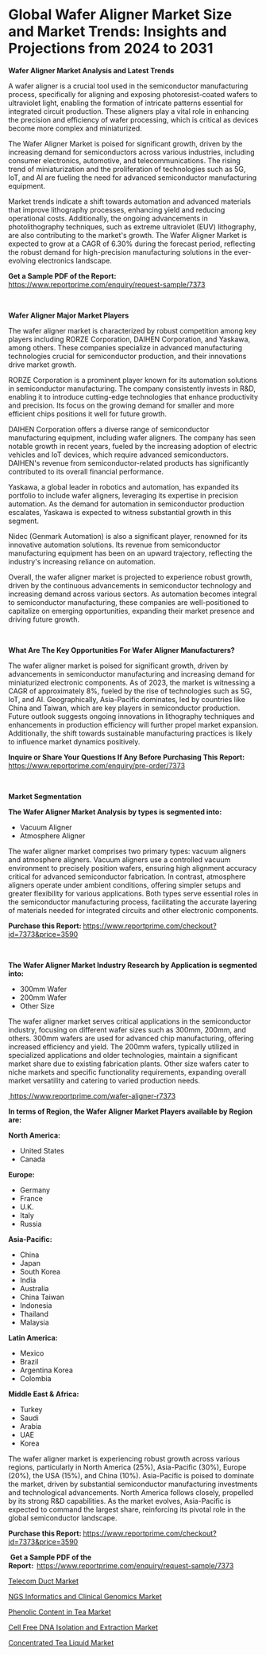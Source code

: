 <p><h1>Global Wafer Aligner Market Size and Market Trends: Insights and Projections from 2024 to 2031</h1></p><p><strong>Wafer Aligner Market Analysis and Latest Trends</strong></p>
<p><p>A wafer aligner is a crucial tool used in the semiconductor manufacturing process, specifically for aligning and exposing photoresist-coated wafers to ultraviolet light, enabling the formation of intricate patterns essential for integrated circuit production. These aligners play a vital role in enhancing the precision and efficiency of wafer processing, which is critical as devices become more complex and miniaturized.</p><p>The Wafer Aligner Market is poised for significant growth, driven by the increasing demand for semiconductors across various industries, including consumer electronics, automotive, and telecommunications. The rising trend of miniaturization and the proliferation of technologies such as 5G, IoT, and AI are fueling the need for advanced semiconductor manufacturing equipment.</p><p>Market trends indicate a shift towards automation and advanced materials that improve lithography processes, enhancing yield and reducing operational costs. Additionally, the ongoing advancements in photolithography techniques, such as extreme ultraviolet (EUV) lithography, are also contributing to the market's growth. The Wafer Aligner Market is expected to grow at a CAGR of 6.30% during the forecast period, reflecting the robust demand for high-precision manufacturing solutions in the ever-evolving electronics landscape.</p></p>
<p><strong>Get a Sample PDF of the Report:&nbsp;</strong> <a href="https://www.reportprime.com/enquiry/request-sample/7373?utm_campaign=1834&utm_medium=2&utm_source=Github&utm_content=ia&utm_term=25112024&utm_id=wafer-aligner">https://www.reportprime.com/enquiry/request-sample/7373</a></p>
<p>&nbsp;</p>
<p><strong>Wafer Aligner Major Market Players</strong></p>
<p><p>The wafer aligner market is characterized by robust competition among key players including RORZE Corporation, DAIHEN Corporation, and Yaskawa, among others. These companies specialize in advanced manufacturing technologies crucial for semiconductor production, and their innovations drive market growth.</p><p>RORZE Corporation is a prominent player known for its automation solutions in semiconductor manufacturing. The company consistently invests in R&D, enabling it to introduce cutting-edge technologies that enhance productivity and precision. Its focus on the growing demand for smaller and more efficient chips positions it well for future growth.</p><p>DAIHEN Corporation offers a diverse range of semiconductor manufacturing equipment, including wafer aligners. The company has seen notable growth in recent years, fueled by the increasing adoption of electric vehicles and IoT devices, which require advanced semiconductors. DAIHEN's revenue from semiconductor-related products has significantly contributed to its overall financial performance.</p><p>Yaskawa, a global leader in robotics and automation, has expanded its portfolio to include wafer aligners, leveraging its expertise in precision automation. As the demand for automation in semiconductor production escalates, Yaskawa is expected to witness substantial growth in this segment.</p><p>Nidec (Genmark Automation) is also a significant player, renowned for its innovative automation solutions. Its revenue from semiconductor manufacturing equipment has been on an upward trajectory, reflecting the industry's increasing reliance on automation.</p><p>Overall, the wafer aligner market is projected to experience robust growth, driven by the continuous advancements in semiconductor technology and increasing demand across various sectors. As automation becomes integral to semiconductor manufacturing, these companies are well-positioned to capitalize on emerging opportunities, expanding their market presence and driving future growth.</p></p>
<p>&nbsp;</p>
<p><strong>What Are The Key Opportunities For Wafer Aligner Manufacturers?</strong></p>
<p><p>The wafer aligner market is poised for significant growth, driven by advancements in semiconductor manufacturing and increasing demand for miniaturized electronic components. As of 2023, the market is witnessing a CAGR of approximately 8%, fueled by the rise of technologies such as 5G, IoT, and AI. Geographically, Asia-Pacific dominates, led by countries like China and Taiwan, which are key players in semiconductor production. Future outlook suggests ongoing innovations in lithography techniques and enhancements in production efficiency will further propel market expansion. Additionally, the shift towards sustainable manufacturing practices is likely to influence market dynamics positively.</p></p>
<p><strong>Inquire or Share Your Questions If Any Before Purchasing This Report:</strong> <a href="https://www.reportprime.com/enquiry/pre-order/7373?utm_campaign=1834&utm_medium=2&utm_source=Github&utm_content=ia&utm_term=25112024&utm_id=wafer-aligner">https://www.reportprime.com/enquiry/pre-order/7373</a></p>
<p>&nbsp;</p>
<p><strong>Market Segmentation</strong></p>
<p><strong>The Wafer Aligner Market Analysis by types is segmented into:</strong></p>
<p><ul><li>Vacuum Aligner</li><li>Atmosphere Aligner</li></ul></p>
<p><p>The wafer aligner market comprises two primary types: vacuum aligners and atmosphere aligners. Vacuum aligners use a controlled vacuum environment to precisely position wafers, ensuring high alignment accuracy critical for advanced semiconductor fabrication. In contrast, atmosphere aligners operate under ambient conditions, offering simpler setups and greater flexibility for various applications. Both types serve essential roles in the semiconductor manufacturing process, facilitating the accurate layering of materials needed for integrated circuits and other electronic components.</p></p>
<p><strong>Purchase this Report:&nbsp;</strong><a href="https://www.reportprime.com/checkout?id=7373&price=3590&utm_campaign=1834&utm_medium=2&utm_source=Github&utm_content=ia&utm_term=25112024&utm_id=wafer-aligner">https://www.reportprime.com/checkout?id=7373&price=3590</a></p>
<p>&nbsp;</p>
<p><strong>The Wafer Aligner Market Industry Research by Application is segmented into:</strong></p>
<p><ul><li>300mm Wafer</li><li>200mm Wafer</li><li>Other Size</li></ul></p>
<p><p>The wafer aligner market serves critical applications in the semiconductor industry, focusing on different wafer sizes such as 300mm, 200mm, and others. 300mm wafers are used for advanced chip manufacturing, offering increased efficiency and yield. The 200mm wafers, typically utilized in specialized applications and older technologies, maintain a significant market share due to existing fabrication plants. Other size wafers cater to niche markets and specific functionality requirements, expanding overall market versatility and catering to varied production needs.</p></p>
<p><a href="https://www.reportprime.com/wafer-aligner-r7373?utm_campaign=1834&utm_medium=2&utm_source=Github&utm_content=ia&utm_term=25112024&utm_id=wafer-aligner">&nbsp;https://www.reportprime.com/wafer-aligner-r7373</a></p>
<p><strong>In terms of Region, the Wafer Aligner Market Players available by Region are:</strong></p>
<p>
    <p> <strong> North America: </strong>
        <ul>
            <li>United States</li>
            <li>Canada</li>
        </ul>
        </p> 
    <p> <strong> Europe: </strong>
        <ul>
            <li>Germany</li>
            <li>France</li>
            <li>U.K.</li>
            <li>Italy</li>
            <li>Russia</li>
        </ul>
        </p> 
    <p> <strong> Asia-Pacific: </strong>
        <ul>
            <li>China</li>
            <li>Japan</li>
            <li>South Korea</li>
            <li>India</li>
            <li>Australia</li>
            <li>China Taiwan</li>
            <li>Indonesia</li>
            <li>Thailand</li>
            <li>Malaysia</li>
        </ul>
        </p> 
    <p> <strong> Latin America: </strong>
        <ul>
            <li>Mexico</li>
            <li>Brazil</li>
            <li>Argentina Korea</li>
            <li>Colombia</li>
        </ul>
        </p> 
    <p> <strong> Middle East & Africa: </strong>
        <ul>
            <li>Turkey</li>
            <li>Saudi</li>
            <li>Arabia</li>
            <li>UAE</li>
            <li>Korea</li>
        </ul>
    </p>
    </p>
<p><p>The wafer aligner market is experiencing robust growth across various regions, particularly in North America (25%), Asia-Pacific (30%), Europe (20%), the USA (15%), and China (10%). Asia-Pacific is poised to dominate the market, driven by substantial semiconductor manufacturing investments and technological advancements. North America follows closely, propelled by its strong R&D capabilities. As the market evolves, Asia-Pacific is expected to command the largest share, reinforcing its pivotal role in the global semiconductor landscape.</p></p>
<p><strong>Purchase this Report: </strong><a href="https://www.reportprime.com/checkout?id=7373&price=3590&utm_campaign=1834&utm_medium=2&utm_source=Github&utm_content=ia&utm_term=25112024&utm_id=wafer-aligner">https://www.reportprime.com/checkout?id=7373&price=3590</a></p>
<p>&nbsp;<strong>Get a Sample PDF of the Report:&nbsp;&nbsp;</strong><a href="https://www.reportprime.com/enquiry/request-sample/7373?utm_campaign=1834&utm_medium=2&utm_source=Github&utm_content=ia&utm_term=25112024&utm_id=wafer-aligner">https://www.reportprime.com/enquiry/request-sample/7373</a></p>
<p><strong></strong></p>
<p><p><a href="https://www.linkedin.com/pulse/telecom-duct-market-ecosystem-competitive-landscape-strategic-ntcle?utm_campaign=1834&utm_medium=2&utm_source=Github&utm_content=ia&utm_term=25112024&utm_id=wafer-aligner">Telecom Duct Market</a></p><p><a href="https://issuu.com/reportprime-2/docs/ngs-informatics-and-clinical-genomi_ece9c2afd64a83?utm_campaign=1834&utm_medium=2&utm_source=Github&utm_content=ia&utm_term=25112024&utm_id=wafer-aligner">NGS Informatics and Clinical Genomics Market</a></p><p><a href="https://www.linkedin.com/pulse/navigating-phenolic-content-tea-market-expert-analysis-gahle?utm_campaign=1834&utm_medium=2&utm_source=Github&utm_content=ia&utm_term=25112024&utm_id=wafer-aligner">Phenolic Content in Tea Market</a></p><p><a href="https://issuu.com/reportprime-2/docs/cell-free-dna-isolation-and-extract_2dc0bbba581bea?utm_campaign=1834&utm_medium=2&utm_source=Github&utm_content=ia&utm_term=25112024&utm_id=wafer-aligner">Cell Free DNA Isolation and Extraction Market</a></p><p><a href="https://www.linkedin.com/pulse/concentrated-tea-liquid-market-size-forecast-2024-2031-cagr-ev3oe?utm_campaign=1834&utm_medium=2&utm_source=Github&utm_content=ia&utm_term=25112024&utm_id=wafer-aligner">Concentrated Tea Liquid Market</a></p></p>